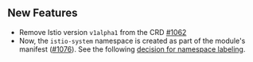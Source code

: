 ## New Features
- Remove Istio version `v1alpha1` from the CRD [#1062](https://github.com/kyma-project/istio/pull/1062)
- Now, the `istio-system` namespace is created as part of the module's manifest ([#1076](https://github.com/kyma-project/istio/pull/1076)). See the following [decision for namespace labeling](https://github.com/kyma-project/community/issues/922).